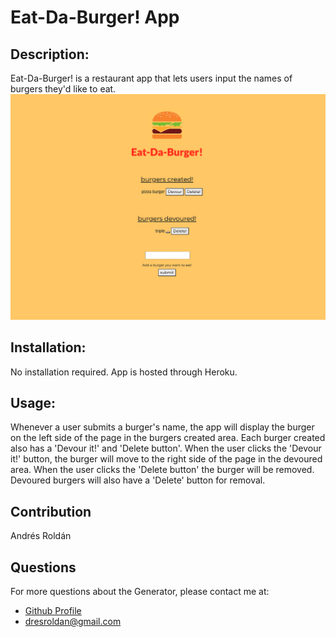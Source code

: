 # Eat-Da-Burger! App

 ## Description:
  Eat-Da-Burger! is a restaurant app that lets users input the names of burgers they'd like to eat.
    ![Eat-Da-Burger App](/public/assets/img/eatdaburgerapp.png)
 ## Installation:
  No installation required. App is hosted through Heroku.
  

  ## Usage:
  Whenever a user submits a burger's name, the app will display the burger on the left side of the page in the burgers created area. Each burger created also has a 'Devour it!' and 'Delete button'. When the user clicks the 'Devour it!' button, the burger will move to the right side of the page in the devoured area. When the user clicks the 'Delete button' the burger will be removed. Devoured burgers will also have a 'Delete' button for removal. 
  ## Contribution
  Andrés Roldán


  ## Questions
  For more questions about the Generator, please contact me at:
  
  * [Github Profile](http://github.com/dresroldan)
  * dresroldan@gmail.com
      
  